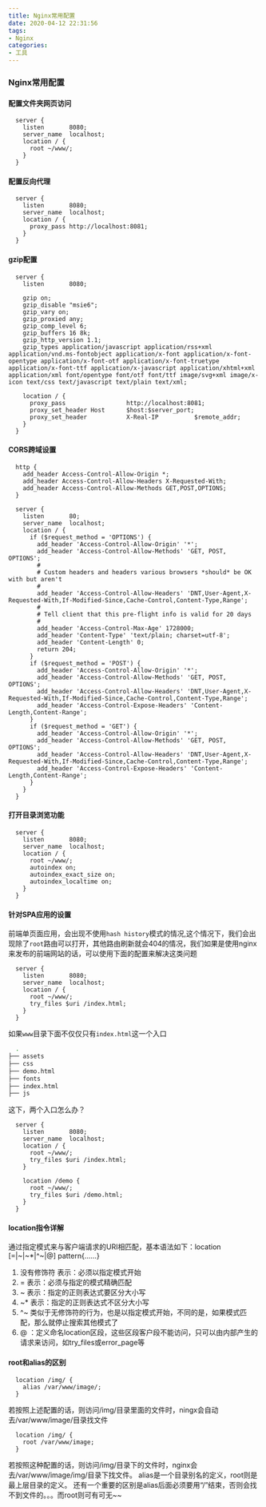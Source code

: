 ```yaml
---
title: Nginx常用配置
date: 2020-04-12 22:31:56
tags:
- Nginx
categories:
- 工具
---
```


### Nginx常用配置

#### 配置文件夹网页访问

```apacheconf
  server {
    listen       8080;
    server_name  localhost;
    location / {
      root ~/www/;
    }
  }
```
<!-- more -->
#### 配置反向代理

```apacheconf
  server {
    listen       8080;
    server_name  localhost;
    location / {
      proxy_pass http://localhost:8081;
    }
  }
```

#### gzip配置

```apacheconf
  server {
    listen       8080;

    gzip on;
    gzip_disable "msie6";
    gzip_vary on;
    gzip_proxied any;
    gzip_comp_level 6;
    gzip_buffers 16 8k;
    gzip_http_version 1.1;
    gzip_types application/javascript application/rss+xml application/vnd.ms-fontobject application/x-font application/x-font-opentype application/x-font-otf application/x-font-truetype application/x-font-ttf application/x-javascript application/xhtml+xml application/xml font/opentype font/otf font/ttf image/svg+xml image/x-icon text/css text/javascript text/plain text/xml;

    location / {
      proxy_pass                 http://localhost:8081;
      proxy_set_header Host      $host:$server_port;
      proxy_set_header           X-Real-IP          $remote_addr;
    }
  }
```

#### CORS跨域设置

```apacheconf
  http {
    add_header Access-Control-Allow-Origin *;
    add_header Access-Control-Allow-Headers X-Requested-With;
    add_header Access-Control-Allow-Methods GET,POST,OPTIONS;
  }
```
```apacheconf
  server {
    listen       80;
    server_name  localhost;
    location / {
      if ($request_method = 'OPTIONS') {
        add_header 'Access-Control-Allow-Origin' '*';
        add_header 'Access-Control-Allow-Methods' 'GET, POST, OPTIONS';
        #
        # Custom headers and headers various browsers *should* be OK with but aren't
        #
        add_header 'Access-Control-Allow-Headers' 'DNT,User-Agent,X-Requested-With,If-Modified-Since,Cache-Control,Content-Type,Range';
        #
        # Tell client that this pre-flight info is valid for 20 days
        #
        add_header 'Access-Control-Max-Age' 1728000;
        add_header 'Content-Type' 'text/plain; charset=utf-8';
        add_header 'Content-Length' 0;
        return 204;
      }
      if ($request_method = 'POST') {
        add_header 'Access-Control-Allow-Origin' '*';
        add_header 'Access-Control-Allow-Methods' 'GET, POST, OPTIONS';
        add_header 'Access-Control-Allow-Headers' 'DNT,User-Agent,X-Requested-With,If-Modified-Since,Cache-Control,Content-Type,Range';
        add_header 'Access-Control-Expose-Headers' 'Content-Length,Content-Range';
      }
      if ($request_method = 'GET') {
        add_header 'Access-Control-Allow-Origin' '*';
        add_header 'Access-Control-Allow-Methods' 'GET, POST, OPTIONS';
        add_header 'Access-Control-Allow-Headers' 'DNT,User-Agent,X-Requested-With,If-Modified-Since,Cache-Control,Content-Type,Range';
        add_header 'Access-Control-Expose-Headers' 'Content-Length,Content-Range';
      }
    }
  }
```

#### 打开目录浏览功能

```apacheconf
  server {
    listen       8080;
    server_name  localhost;
    location / {
      root ~/www/;
      autoindex on;
      autoindex_exact_size on;
      autoindex_localtime on;
    }
  }
```

#### 针对SPA应用的设置

前端单页面应用，会出现不使用`hash history`模式的情况,这个情况下，我们会出现除了`root`路由可以打开，其他路由刷新就会404的情况，我们如果是使用nginx来发布的前端网站的话，可以使用下面的配置来解决这类问题
```apacheconf
  server {
    listen       8080;
    server_name  localhost;
    location / {
      root ~/www/;
      try_files $uri /index.html;
    }
  }
```
如果`www`目录下面不仅仅只有`index.html`这一个入口
``` bash
  .
├── assets
├── css
├── demo.html
├── fonts
├── index.html
├── js
```
这下，两个入口怎么办？
```apacheconf
  server {
    listen       8080;
    server_name  localhost;
    location / {
      root ~/www/;
      try_files $uri /index.html;
    }

    location /demo {
      root ~/www/;
      try_files $uri /demo.html;
    }
  }
```

#### location指令详解
通过指定模式来与客户端请求的URI相匹配，基本语法如下：location [=|~|~*|^~|@] pattern{……}
1. 没有修饰符 表示：必须以指定模式开始
2. = 表示：必须与指定的模式精确匹配
3. ~ 表示：指定的正则表达式要区分大小写
4. ~* 表示：指定的正则表达式不区分大小写
5. ^~ 类似于无修饰符的行为，也是以指定模式开始，不同的是，如果模式匹配，那么就停止搜索其他模式了
6. @ ：定义命名location区段，这些区段客户段不能访问，只可以由内部产生的请求来访问，如try_files或error_page等

#### root和alias的区别
```apacheconf
  location /img/ {
    alias /var/www/image/;
  }
```
若按照上述配置的话，则访问/img/目录里面的文件时，ningx会自动去/var/www/image/目录找文件
```apacheconf
  location /img/ {
    root /var/www/image;
  }
```
若按照这种配置的话，则访问/img/目录下的文件时，nginx会去/var/www/image/img/目录下找文件。
alias是一个目录别名的定义，root则是最上层目录的定义。
还有一个重要的区别是alias后面必须要用“/”结束，否则会找不到文件的。。。而root则可有可无~~